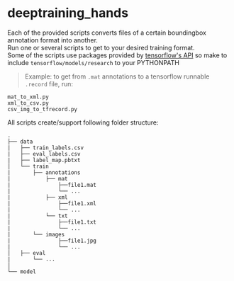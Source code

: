 # deeptraining_hands

Each of the provided scripts converts files of a certain boundingbox annotation format into another. <br />
Run one or several scripts to get to your desired training format. <br />
Some of the scripts use packages provided by [tensorflow's API](https://github.com/tensorflow/models/tree/master/research/object_detection) so make to include `tensorflow/models/research` to your PYTHONPATH

> Example: to get from `.mat` annotations to a tensorflow runnable `.record` file, run:
```
mat_to_xml.py
xml_to_csv.py
csv_img_to_tfrecord.py
```

All scripts create/support following folder structure:
```
.
├── data
|   ├── train_labels.csv
|   ├── eval_labels.csv
|   ├── label_map.pbtxt
│   └── train 
|       ├── annotations
|           ├── mat
|               ├──file1.mat
|               └── ...
|           ├── xml
|               ├──file1.xml
|               └── ...
|           └── txt
|               ├──file1.txt
|               └── ...
|       └── images
|               ├──file1.jpg
|               └── ...
│   ├── eval
|       └── ...
│   
└── model
```

